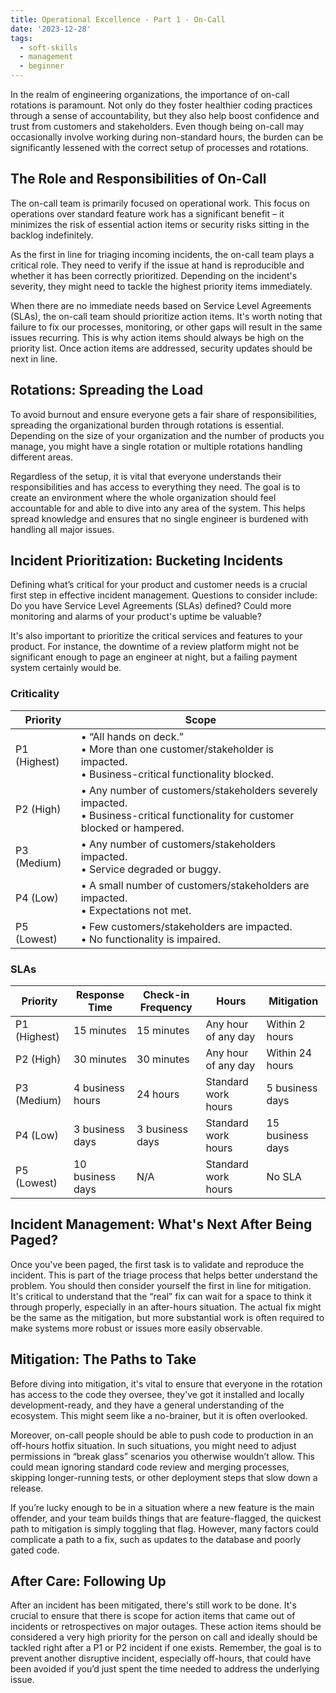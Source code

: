 ```yaml
---
title: Operational Excellence - Part 1 - On-Call
date: '2023-12-28'
tags:
  - soft-skills
  - management
  - beginner
---
```


In the realm of engineering organizations, the importance of on-call rotations is paramount. Not only do they foster healthier coding practices through a sense of accountability, but they also help boost confidence and trust from customers and stakeholders. Even though being on-call may occasionally involve working during non-standard hours, the burden can be significantly lessened with the correct setup of processes and rotations.

## The Role and Responsibilities of On-Call

The on-call team is primarily focused on operational work. This focus on operations over standard feature work has a significant benefit – it minimizes the risk of essential action items or security risks sitting in the backlog indefinitely.

As the first in line for triaging incoming incidents, the on-call team plays a critical role. They need to verify if the issue at hand is reproducible and whether it has been correctly prioritized. Depending on the incident's severity, they might need to tackle the highest priority items immediately.

When there are no immediate needs based on Service Level Agreements (SLAs), the on-call team should prioritize action items. It's worth noting that failure to fix our processes, monitoring, or other gaps will result in the same issues recurring. This is why action items should always be high on the priority list. Once action items are addressed, security updates should be next in line.

## Rotations: Spreading the Load

To avoid burnout and ensure everyone gets a fair share of responsibilities, spreading the organizational burden through rotations is essential. Depending on the size of your organization and the number of products you manage, you might have a single rotation or multiple rotations handling different areas.

Regardless of the setup, it is vital that everyone understands their responsibilities and has access to everything they need. The goal is to create an environment where the whole organization should feel accountable for and able to dive into any area of the system. This helps spread knowledge and ensures that no single engineer is burdened with handling all major issues.

## Incident Prioritization: Bucketing Incidents

Defining what’s critical for your product and customer needs is a crucial first step in effective incident management. Questions to consider include: Do you have Service Level Agreements (SLAs) defined? Could more monitoring and alarms of your product's uptime be valuable?

It's also important to prioritize the critical services and features to your product. For instance, the downtime of a review platform might not be significant enough to page an engineer at night, but a failing payment system certainly would be.

### Criticality
| Priority | Scope |
| --- | --- |
| P1 (Highest) | • “All hands on deck.”<br>• More than one customer/stakeholder is impacted.<br>• Business-critical functionality blocked. |
| P2 (High) | • Any number of customers/stakeholders severely impacted.<br>• Business-critical functionality for customer blocked or hampered. |
| P3 (Medium) | • Any number of customers/stakeholders impacted.<br>• Service degraded or buggy. |
| P4 (Low) | • A small number of customers/stakeholders are impacted.<br>• Expectations not met. |
| P5 (Lowest) | • Few customers/stakeholders are impacted.<br>• No functionality is impaired. |

### SLAs
| Priority | Response Time | Check-in Frequency | Hours | Mitigation |
| --- | --- | --- | --- | --- |
| P1 (Highest) | 15 minutes | 15 minutes | Any hour of any day | Within 2 hours |
| P2 (High) | 30 minutes | 30 minutes | Any hour of any day  | Within 24 hours |
| P3 (Medium) | 4 business hours | 24 hours | Standard work hours | 5 business days |
| P4 (Low) | 3 business days | 3 business days | Standard work hours | 15 business days |
| P5 (Lowest) | 10 business days | N/A | Standard work hours | No SLA |

## Incident Management: What's Next After Being Paged?

Once you've been paged, the first task is to validate and reproduce the incident. This is part of the triage process that helps better understand the problem. You should then consider yourself the first in line for mitigation. It's critical to understand that the “real” fix can wait for a space to think it through properly, especially in an after-hours situation. The actual fix might be the same as the mitigation, but more substantial work is often required to make systems more robust or issues more easily observable.

## Mitigation: The Paths to Take

Before diving into mitigation, it's vital to ensure that everyone in the rotation has access to the code they oversee, they've got it installed and locally development-ready, and they have a general understanding of the ecosystem. This might seem like a no-brainer, but it is often overlooked.

Moreover, on-call people should be able to push code to production in an off-hours hotfix situation. In such situations, you might need to adjust permissions in “break glass” scenarios you otherwise wouldn’t allow. This could mean ignoring standard code review and merging processes, skipping longer-running tests, or other deployment steps that slow down a release.

If you’re lucky enough to be in a situation where a new feature is the main offender, and your team builds things that are feature-flagged, the quickest path to mitigation is simply toggling that flag. However, many factors could complicate a path to a fix, such as updates to the database and poorly gated code.

## After Care: Following Up

After an incident has been mitigated, there's still work to be done. It's crucial to ensure that there is scope for action items that came out of incidents or retrospectives on major outages. These action items should be considered a very high priority for the person on call and ideally should be tackled right after a P1 or P2 incident if one exists. Remember, the goal is to prevent another disruptive incident, especially off-hours, that could have been avoided if you’d just spent the time needed to address the underlying issue.